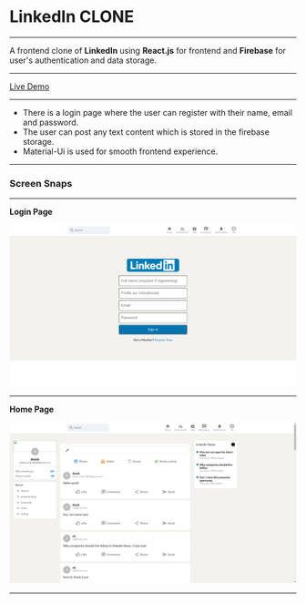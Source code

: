 # LinkedIn CLONE

------------
A frontend clone of **LinkedIn** using **React.js** for frontend and **Firebase** for user's authentication and data storage.

------------

[Live Demo](https://linkedin-clone-83c2c.web.app/)

------------
- There is a login page where the user can register with their name, email and password.
- The user can post any text content which is stored in the firebase storage.
- Material-Ui is used for smooth frontend experience.


------------

### Screen Snaps

------------
**Login Page**


![Login Page](https://github.com/kumaradityaraj/linkedin-clone/blob/master/Screenshot%20from%202022-03-18%2010-51-49.png)

------------
**Home Page**

![Home Page](https://github.com/kumaradityaraj/linkedin-clone/blob/master/Screenshot%20from%202022-03-18%2010-53-44.png)


------------


